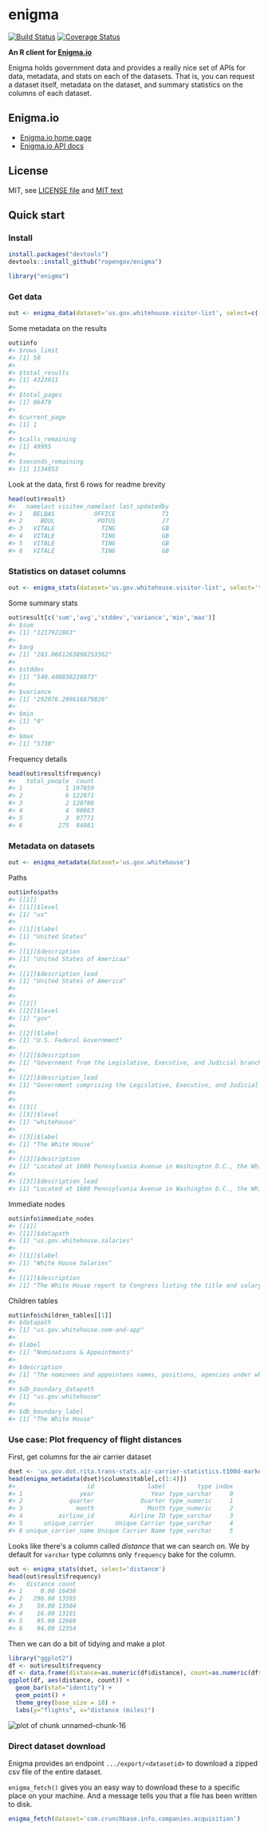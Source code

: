 enigma
=======



[![Build Status](https://api.travis-ci.org/rOpenGov/enigma.png)](https://travis-ci.org/rOpenGov/enigma)
[![Coverage Status](https://coveralls.io/repos/rOpenGov/enigma/badge.svg)](https://coveralls.io/r/rOpenGov/enigma)

**An R client for [Enigma.io](https://app.enigma.io/)**

Enigma holds government data and provides a really nice set of APIs for data, metadata, and stats on each of the datasets. That is, you can request a dataset itself, metadata on the dataset, and summary statistics on the columns of each dataset.

## Enigma.io

+ [Enigma.io home page](https://app.enigma.io/)
+ [Enigma.io API docs](https://app.enigma.io/api)

## License

MIT, see [LICENSE file](https://github.com/rOpenGov/enigma/blob/master/LICENSE) and [MIT text](http://opensource.org/licenses/MIT)

## Quick start

### Install


```r
install.packages("devtools")
devtools::install_github("ropengov/enigma")
```


```r
library("enigma")
```

### Get data


```r
out <- enigma_data(dataset='us.gov.whitehouse.visitor-list', select=c('namelast','visitee_namelast','last_updatedby'))
```

Some metadata on the results


```r
out$info
#> $rows_limit
#> [1] 50
#> 
#> $total_results
#> [1] 4323911
#> 
#> $total_pages
#> [1] 86479
#> 
#> $current_page
#> [1] 1
#> 
#> $calls_remaining
#> [1] 49995
#> 
#> $seconds_remaining
#> [1] 1134053
```

Look at the data, first 6 rows for readme brevity


```r
head(out$result)
#>   namelast visitee_namelast last_updatedby
#> 1   BELBAS           OFFICE             T1
#> 2     BOUL            POTUS             J7
#> 3   VITALE             TING             GB
#> 4   VITALE             TING             GB
#> 5   VITALE             TING             GB
#> 6   VITALE             TING             GB
```


### Statistics on dataset columns


```r
out <- enigma_stats(dataset='us.gov.whitehouse.visitor-list', select='total_people')
```

Some summary stats


```r
out$result[c('sum','avg','stddev','variance','min','max')]
#> $sum
#> [1] "1217922863"
#> 
#> $avg
#> [1] "283.0661263898253362"
#> 
#> $stddev
#> [1] "540.440838220873"
#> 
#> $variance
#> [1] "292076.299616879826"
#> 
#> $min
#> [1] "0"
#> 
#> $max
#> [1] "5730"
```


Frequency details


```r
head(out$result$frequency)
#>   total_people  count
#> 1            1 197859
#> 2            6 122071
#> 3            2 120788
#> 4            4  98663
#> 5            3  97771
#> 6          275  84981
```


### Metadata on datasets


```r
out <- enigma_metadata(dataset='us.gov.whitehouse')
```

Paths


```r
out$info$paths
#> [[1]]
#> [[1]]$level
#> [1] "us"
#> 
#> [[1]]$label
#> [1] "United States"
#> 
#> [[1]]$description
#> [1] "United States of Americaa"
#> 
#> [[1]]$description_lead
#> [1] "United States of America"
#> 
#> 
#> [[2]]
#> [[2]]$level
#> [1] "gov"
#> 
#> [[2]]$label
#> [1] "U.S. Federal Government"
#> 
#> [[2]]$description
#> [1] "Government from the Legislative, Executive, and Judicial branches of the United States of America."
#> 
#> [[2]]$description_lead
#> [1] "Government comprising the Legislative, Executive, and Judicial branches of the United States of America."
#> 
#> 
#> [[3]]
#> [[3]]$level
#> [1] "whitehouse"
#> 
#> [[3]]$label
#> [1] "The White House"
#> 
#> [[3]]$description
#> [1] "Located at 1600 Pennsylvania Avenue in Washington D.C., the White House has served as the home and office for every U.S. president since John Adams."
#> 
#> [[3]]$description_lead
#> [1] "Located at 1600 Pennsylvania Avenue in Washington D.C., the White House has served as the home and office for every U.S. president since John Adams."
```

Immediate nodes


```r
out$info$immediate_nodes
#> [[1]]
#> [[1]]$datapath
#> [1] "us.gov.whitehouse.salaries"
#> 
#> [[1]]$label
#> [1] "White House Salaries"
#> 
#> [[1]]$description
#> [1] "The White House report to Congress listing the title and salary of every White House Office employee since 1995."
```


Children tables


```r
out$info$children_tables[[1]]
#> $datapath
#> [1] "us.gov.whitehouse.nom-and-app"
#> 
#> $label
#> [1] "Nominations & Appointments"
#> 
#> $description
#> [1] "The nominees and appointees names, positions, agencies under which they are nominated or appointed, the agency's websites, nomination dates, and vote confirmation dates."
#> 
#> $db_boundary_datapath
#> [1] "us.gov.whitehouse"
#> 
#> $db_boundary_label
#> [1] "The White House"
```


### Use case: Plot frequency of flight distances

First, get columns for the air carrier dataset


```r
dset <- 'us.gov.dot.rita.trans-stats.air-carrier-statistics.t100d-market-all-carrier'
head(enigma_metadata(dset)$columns$table[,c(1:4)])
#>                    id               label         type index
#> 1                year                Year type_varchar     0
#> 2             quarter             Quarter type_numeric     1
#> 3               month               Month type_numeric     2
#> 4          airline_id          Airline ID type_varchar     3
#> 5      unique_carrier      Unique Carrier type_varchar     4
#> 6 unique_carrier_name Unique Carrier Name type_varchar     5
```


Looks like there's a column called _distance_ that we can search on. We by default for `varchar` type columns only `frequency` bake for the column.


```r
out <- enigma_stats(dset, select='distance')
head(out$result$frequency)
#>   distance count
#> 1     0.00 16456
#> 2   296.00 13595
#> 3    59.00 13504
#> 4    16.00 13101
#> 5    95.00 12669
#> 6    94.00 12354
```

Then we can do a bit of tidying and make a plot


```r
library("ggplot2")
df <- out$result$frequency
df <- data.frame(distance=as.numeric(df$distance), count=as.numeric(df$count))
ggplot(df, aes(distance, count)) +
  geom_bar(stat="identity") +
  geom_point() +
  theme_grey(base_size = 18) +
  labs(y="flights", x="distance (miles)")
```

![plot of chunk unnamed-chunk-16](inst/assets/figure/unnamed-chunk-16-1.png) 

### Direct dataset download

Enigma provides an endpoint `.../export/<datasetid>` to download a zipped csv file of the entire dataset.

`enigma_fetch()` gives you an easy way to download these to a specific place on your machine. And a message tells you that a file has been written to disk.

```r
enigma_fetch(dataset='com.crunchbase.info.companies.acquisition')
```
